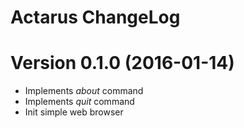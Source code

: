 Actarus ChangeLog
================

# Version 0.1.0 (2016-01-14)

- Implements *about* command
- Implements *quit* command
- Init simple web browser
